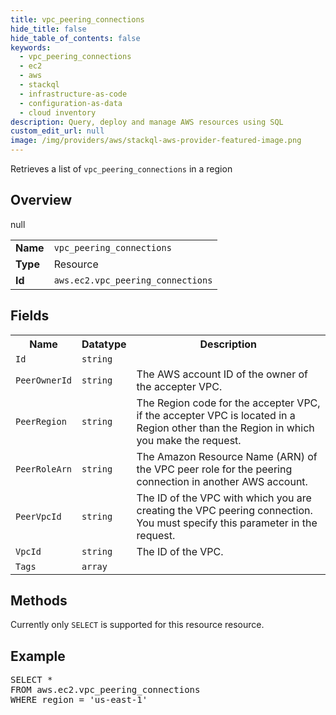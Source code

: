 ```yaml
---
title: vpc_peering_connections
hide_title: false
hide_table_of_contents: false
keywords:
  - vpc_peering_connections
  - ec2
  - aws
  - stackql
  - infrastructure-as-code
  - configuration-as-data
  - cloud inventory
description: Query, deploy and manage AWS resources using SQL
custom_edit_url: null
image: /img/providers/aws/stackql-aws-provider-featured-image.png
---
```

Retrieves a list of <code>vpc_peering_connections</code> in a region

## Overview
<table><tbody>
<tr><td><b>Name</b></td><td><code>vpc_peering_connections</code></td></tr>
<tr><td><b>Type</b></td><td>Resource</td></tr>
null
<tr><td><b>Id</b></td><td><code>aws.ec2.vpc_peering_connections</code></td></tr>
</tbody></table>

## Fields
<table><tbody>
<tr><th>Name</th><th>Datatype</th><th>Description</th></tr>
<tr><td><code>Id</code></td><td><code>string</code></td><td></td></tr><tr><td><code>PeerOwnerId</code></td><td><code>string</code></td><td>The AWS account ID of the owner of the accepter VPC.</td></tr><tr><td><code>PeerRegion</code></td><td><code>string</code></td><td>The Region code for the accepter VPC, if the accepter VPC is located in a Region other than the Region in which you make the request.</td></tr><tr><td><code>PeerRoleArn</code></td><td><code>string</code></td><td>The Amazon Resource Name (ARN) of the VPC peer role for the peering connection in another AWS account.</td></tr><tr><td><code>PeerVpcId</code></td><td><code>string</code></td><td>The ID of the VPC with which you are creating the VPC peering connection. You must specify this parameter in the request.</td></tr><tr><td><code>VpcId</code></td><td><code>string</code></td><td>The ID of the VPC.</td></tr><tr><td><code>Tags</code></td><td><code>array</code></td><td></td></tr>
</tbody></table>

## Methods
Currently only <code>SELECT</code> is supported for this resource resource.

## Example
<pre>
SELECT * 
FROM aws.ec2.vpc_peering_connections
WHERE region = 'us-east-1'
</pre>
